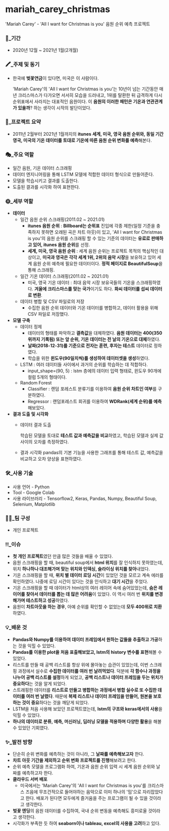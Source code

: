# mariah_carey_christmas

'Mariah Carey' - 'All I want for Christmas is you' 음원 순위 예측 프로젝트

### 📆_기간

- 2020년 12월 ~ 2021년 1월(2개월)

### 🖍_주제 및 동기

- 한국에 **벚꽃연금**이 있다면, 미국은 이 사람이다.
    
    'Mariah Carey'의 'All I want for Christmas is you'는 10년이 넘는 기간동안 매년 크리스마스가 다가오면 서서히 모습을 드러내고, 1위를 탈환한 뒤 급격하게 다시 순위표에서 사라지는 대표적인 음원이다. 이 **음원의 이러한 패턴은 기온과 연관관계가 있을까**? 하는 생각이 시작의 발단이었다.
    

### 📃_프로젝트 요약

- 2011년 2월부터 2021년 1월까지의 **itunes 세계, 미국, 영국 음원 순위와, 동일 기간 영국, 미국의 기온 데이터를 토대로 기온에 따른 음원 순위 변화를 예측**해본다.

### 🎭_주요 역할

- 일간 음원, 기온 데이터 스크래핑
- 데이터 엔지니어링을 통해 LSTM 모델에 적합한 데이터 형식으로 만들어준다.
- 모델을 학습시키고 결과를 도출한다.
- 도출된 결과를 시각화 하여 표현한다.

### 🌞_세부 역할

- **데이터**
    - 일간 음원 순위 스크래핑(2011.02 ~ 2021.01)
        - **itunes 음원 순위** : **Billboard는 순위표** 진입에 각종 제한(일정 기준을 충족하지 못하면 오래된 곡은 차트 아웃)이 있고, 'All I want for Christmas is you'의 음원 순위를 스크래핑 할 수 있는 기준의 데이터는 **유료로 판매하고 있어, itunes 음원 순위**를 선정.
        - **세계, 미국, 영국 음원 순위** : 세계 음원 순위는 프로젝트 목적의 핵심적인 대상이고, **미국과 영국은 각각 세계 1위, 2위의 음악 시장**을 보유하고 있어 세계 음원 순위 예측에 필요한 데이터이다. **정적 페이지로 BeautifulSoup**을 통해 스크래핑.
    - 일간 기온 데이터 스크래핑(2011.02 ~ 2021.01)
        - 미국, 영국 기온 데이터 : 최대 음악 시장 보유국들의 기온을 스크래핑하였다. **겨울에 크리스마스를 맞는 국가**이기도 하다. **화씨 데이터를 섭씨 데이터로 변환**.
    - 데이터 병합 및 CSV 파일로의 저장
        - 수집한 음원 순위 데이터와 기온 데이터를 병합하고, 데이터 활용을 위해 CSV 파일로 저장했다.
- **모델 구축**
    - 데이터 정제
        - 데이터의 형태를 파악하고 **결측값**을 대체하였다. **음원 데이터는 400(350위까지 기록됨) 또는 앞 순위, 기온 데이터는 전 날의 기온으로 대체**하였다.
        - **날짜(2018-12-31)를 기준으로 전자는 훈련, 후자는 테스트** 데이터로 정하였다.
        - 학습을 위한 **윈도우(90일치씩)를 생성하여 데이터셋을 생성**하였다.
    - LSTM : 여러 데이터들 사이에서 과거의 순위를 학습하는 데 적합하다.
        - input_shape=(90, 5) : lstm 층에의 데이터 입력 형태로, 윈도우 90개에 컬럼 5개의 형태이다.
    - Random Forest
        - Classifier : 랜덤 포레스트 분류기를 이용하여 **음원 순위 차트인 여부**를 구분하였다.
        - Regressor : 랜덤포레스트 회귀를 이용하여 **WDRank(세계 순위)를 예측**해보았다.
- **결과 도출 및 시각화**
    - 데이터 결과 도출
        
        학습된 모델을 토대로 **테스트 값과 예측값을 비교**하였고, 학습된 모델과 실제 값 사이의 오차를 측정하였다.
        
    - 결과 시각화
    pandas의 기본 기능을 사용한 그래프를 통해 테스트 값, 예측값을 비교하고 오차 양상을 표현하였다.
    

### 🛠_사용 기술

- 사용 언어 - Python
- Tool - Google Colab
- 사용 라이브러리 - Tensorflow2, Keras, Pandas, Numpy, Beautiful Soup, Selenium, Matplotlib

### 🚣‍♀️_팀 구성

- 개인 프로젝트

### ‼_이슈

- **첫 개인 프로젝트**였던 만큼 많은 것들을 배울 수 있었다.
- 음원 스크래핑을 할 때, beautiful soup에서 **html 위치**를 잘 인식하지 못하였는데, 위치 **하나하나 대조해가며 맞는 위치와 인덱싱, 슬라이싱 위치를 찾아**내었다.
- 기온 스크래핑을 할 때, **위치 별 데이터 로딩 시간**이 있었던 것을 모르고 계속 에러를 확인하였다. 나중에 로딩 시간이 있다는 것을 인식하고 **대기 시간**을 주었다.
- 기온 스크래핑을 할 때 데이터가 html상의 여러 레이어 속에 숨어있었는데, **숨은 레이어를 찾아서 데이터를 뽑는 데 많은 어려움**이 있었다. 이 역시 여러 번 **위치를 변경해가며 테스트하고 성공**하였다.
- 음원이 **차트아웃을 하는 경우**, 아예 순위를 확인할 수 없었는데 **모두 400위로 치환**하였다.

### 💡_배운 것

- **Pandas와 Numpy를 이용하여 데이터 프레임에서 원하는 값들을 추출하고 가공**하는 것을 익힐 수 있었다.
- **Pandas를 이용한 plot을 처음 표출해보았고, lstm의 history 변수를 표현**해볼 수 있었다.
- 리스트를 만들 때 공백 리스트를 항상 위에 몰아놓는 습관이 있었는데, 이번 스크래핑 과정에서 실수로 **수집한 데이터를 여러 번 날려먹었다**. 덕분에 **각 함수나 과정을 나누어 공백 리스트를 설정**하게 되었고, **공백 리스트나 데이터 프레임을 두는 위치가 중요하다**는 것을 알게 되었다.
- 스트래핑한 데이터를 **리스트로 만들고 병합하는 과정에서 병합 실수로 또 수집한 데이터를 여러 번 날렸다**. 때문에 **복제 리스트나 데이터 프레임을 만들어, 원본을 보호하는 것이 중요**하다는 것을 깨닫게 되었다.
- LSTM을 처음 사용해 보았던 프로젝트였는데, **lstm의 구조와 keras에서의 사용**을 익힐 수 있었다.
- **하나의 데이터로 분류, 예측, 머신러닝, 딥러닝 모델을 적용하며 다양한 활용**을 해볼 수 있었던 기회였다.

### ✨_발전 방향

- 단순히 순위 변화를 예측하는 것이 아니라, 그 **날짜를 예측해보고자** 한다.
- **차트 아웃 기간을 제외하고 순위 변화 프로젝트를 진행**해보려고 한다.
- 순위 예측 모델을 프로그램화 하여, 기온과 음원 순위 입력 시 세계 음원 순위와 날짜를 예측하고자 한다.
- **클라우드 서버 배포**
    - 미국에서는 'Mariah Carey'의 'All I want for Christmas is you'를 크리스마스 즈음에 무조건적으로 들어야하는 음악으로 이미 하나의 '밈'으로 자리잡았다고 한다. 배포가 된다면 모두에게 즐거움을 주는 프로그램이 될 수 있을 것이라고 생각한다.
- **벚꽃 엔딩**의 음원 데이터를 수집하여, 국내 순위 변동을 예측해도 흥미로울 것이라고 생각한다.
- 시각화가 부족한 듯 하여 **seaborn이나 tableau, excel의 사용을 고려**하고 있다.
